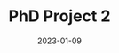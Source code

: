 ---
layout: default
modal-id: 2
date: 2023-01-09
img: pop.png
alt: image-alt
title: PhD Project 2
project-date: Test
client: Test
category: Test
description: There are over 500K participants in the <a href="https://www.ukbiobank.ac.uk/">UK Biobank</a> study, which includes roughly 80K people who are of non-white British ancestry. However, most studies conducted using UK Biobank data have been done in the white-British subset of its participants. Using population genetics and machine learning methods, I associated the non-white British UK Biobank participants to the European, South Asian, East Asian and African continental ancestry groups (CAGs). These  were further assigned into more homogeneous groups to get a better understanding of the degree of diversity within each CAG. The resulting CAG information could then be used by anyone having access to UK Biobank to perform epidemiological analyses in diverse populations, thereby contributing to the health outcomes of a broader segment of the UK's population. I was happy to see the research done here published in <a href="https://humgenomics.biomedcentral.com/articles/10.1186/s40246-022-00380-5">BMC Human Genomics</a>.
---